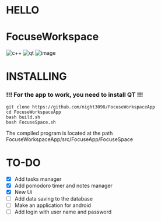 # HELLO
# FocuseWorkspace

![c++](https://img.shields.io/badge/c++-%2300599C.svg?style=for-the-badge&logo=c%2B%2B&logoColor=white "c++")
![qt](https://img.shields.io/badge/Qt-%23217346.svg?style=for-the-badge&logo=Qt&logoColor=white "qt")
![image](https://github.com/night3098/FocuseWorkspaceApp/assets/134074263/342a1f56-8958-4852-a9a1-a46441037bbf)

# INSTALLING

### !!! For the app to work, you need to install QT !!!

```
git clone https://github.com/night3098/FocuseWorkspaceApp
cd FocuseWorkspaceApp
bash build.sh
bash FocuseSpace.sh
```

The compiled program is located at the path FocuseWorkspaceApp/src/FocuseApp/FocuseSpace

# TO-DO

- [x] Add tasks manager
- [x] Add pomodoro timer and notes manager
- [x] New Ui
- [ ] Add data saving to the database
- [ ] Make an application for android
- [ ] Add login with user name and password
